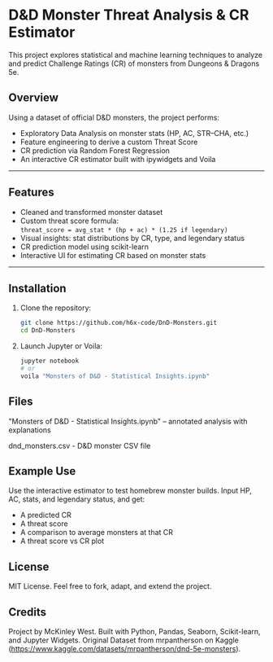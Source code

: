 # D&D Monster Threat Analysis & CR Estimator
This project explores statistical and machine learning techniques to analyze and predict Challenge Ratings (CR) of monsters from Dungeons &amp; Dragons 5e.

## Overview

Using a dataset of official D&D monsters, the project performs:

- Exploratory Data Analysis on monster stats (HP, AC, STR–CHA, etc.)
- Feature engineering to derive a custom Threat Score
- CR prediction via Random Forest Regression
- An interactive CR estimator built with ipywidgets and Voila

---

## Features

- Cleaned and transformed monster dataset
- Custom threat score formula:  
  `threat_score = avg_stat * (hp + ac) * (1.25 if legendary)`
- Visual insights: stat distributions by CR, type, and legendary status
- CR prediction model using scikit-learn
- Interactive UI for estimating CR based on monster stats

---

## Installation

1. Clone the repository:
   ```bash
   git clone https://github.com/h6x-code/DnD-Monsters.git
   cd DnD-Monsters

2. Launch Jupyter or Voila:
   ```bash
   jupyter notebook
   # or
   voila "Monsters of D&D - Statistical Insights.ipynb"

## Files
"Monsters of D&D - Statistical Insights.ipynb" – annotated analysis with explanations

dnd_monsters.csv - D&D monster CSV file

## Example Use
Use the interactive estimator to test homebrew monster builds. Input HP, AC, stats, and legendary status, and get:

- A predicted CR
- A threat score
- A comparison to average monsters at that CR
- A threat score vs CR plot

## License
MIT License. Feel free to fork, adapt, and extend the project.

## Credits
Project by McKinley West. Built with Python, Pandas, Seaborn, Scikit-learn, and Jupyter Widgets.
Original Dataset from mrpantherson on Kaggle (https://www.kaggle.com/datasets/mrpantherson/dnd-5e-monsters).
